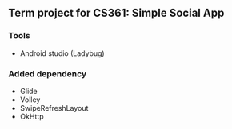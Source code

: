 ## Term project for CS361: Simple Social App
### Tools
- Android studio (Ladybug)
### Added dependency 
- Glide 
- Volley
- SwipeRefreshLayout
- OkHttp
